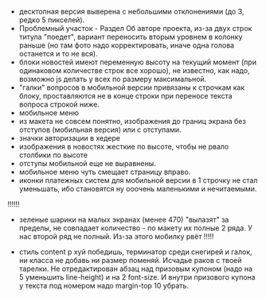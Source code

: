 * десктопная версия выверена с небольшими отклонениями (до 3, редко 5 пикселей).
* Проблемный участок - Раздел Об авторе проекта, из-за двух строк титула "поедет", вариант переносить вторым уровнем в колонку раньше (но там фото надо корректировать, иначе одна голова останется и то не вся).
* блоки новостей имеют переменную высоту на текущий момент (при одинаковом количестве строк все хорошо), не известно, как надо, возможно js делать у всех по размеру максимальной.
* "галки" вопросов в мобильной версии привязаны к строчкам как блоку, проставляются не в конце строки при переносе текста вопроса строкой ниже.
* мобильное меню
* из макета не совсем понятно, изображения до границ экрана без отступов (мобильная версия) или с отступами.
* значки авторизации в хедере
* изображения в новостях жесткие по высоте, чтобы не рвало столбики по высоте
* отступы мобильной еще не выравнены.
* мобильное меню чуть смещает страницу вправо.
* иконки платежных систем для мобильной версии в 1 строчку не стал уменьшать, ибо становятся ну ооочень маленькими и нечитаемыми.

!!!!!!
* зеленые шарики на малых экранах (менее 470) "вылазят" за пределы, не совпадает количество - по макету их полные 2 ряда. У нас второй ряд не полный. Из-за этого мобилку рвёт
!!!!!




* стиль content p хуй победишь, терминатор среди снегирей и галок, ни класса не добавь ни размер поменяй. Исчадье раков с твоей тарелки. Не отредактирован абзац над призовым купоном (надо на 5 уменьшить line-height) и на 2 font-size. И внутри призового купона у текста под номером надо margin-top 10 убрать.


